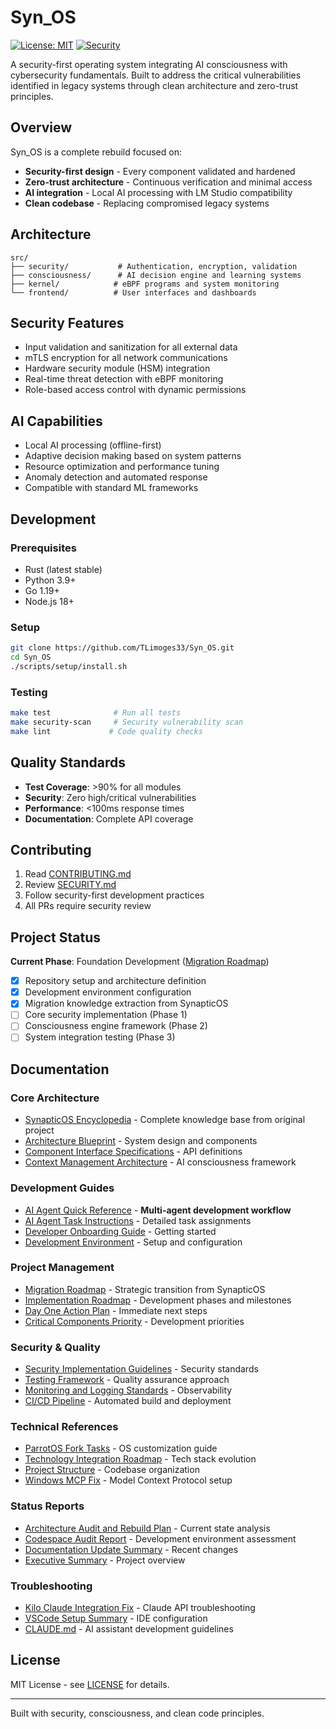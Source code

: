 # Syn_OS

[![License: MIT](https://img.shields.io/badge/License-MIT-yellow.svg)](https://opensource.org/licenses/MIT)
[![Security](https://img.shields.io/badge/Security-First-brightgreen)](./SECURITY.md)

A security-first operating system integrating AI consciousness with cybersecurity fundamentals. Built to address the critical vulnerabilities identified in legacy systems through clean architecture and zero-trust principles.

## Overview

Syn_OS is a complete rebuild focused on:
- **Security-first design** - Every component validated and hardened
- **Zero-trust architecture** - Continuous verification and minimal access
- **AI integration** - Local AI processing with LM Studio compatibility  
- **Clean codebase** - Replacing compromised legacy systems

## Architecture

```
src/
├── security/           # Authentication, encryption, validation
├── consciousness/      # AI decision engine and learning systems
├── kernel/            # eBPF programs and system monitoring
└── frontend/          # User interfaces and dashboards
```

## Security Features

- Input validation and sanitization for all external data
- mTLS encryption for all network communications
- Hardware security module (HSM) integration
- Real-time threat detection with eBPF monitoring
- Role-based access control with dynamic permissions

## AI Capabilities

- Local AI processing (offline-first)
- Adaptive decision making based on system patterns
- Resource optimization and performance tuning
- Anomaly detection and automated response
- Compatible with standard ML frameworks

## Development

### Prerequisites
- Rust (latest stable)
- Python 3.9+
- Go 1.19+
- Node.js 18+

### Setup
```bash
git clone https://github.com/TLimoges33/Syn_OS.git
cd Syn_OS
./scripts/setup/install.sh
```

### Testing
```bash
make test              # Run all tests
make security-scan     # Security vulnerability scan
make lint             # Code quality checks
```

## Quality Standards

- **Test Coverage**: >90% for all modules
- **Security**: Zero high/critical vulnerabilities
- **Performance**: <100ms response times
- **Documentation**: Complete API coverage

## Contributing

1. Read [CONTRIBUTING.md](./docs/CONTRIBUTING.md)
2. Review [SECURITY.md](./SECURITY.md) 
3. Follow security-first development practices
4. All PRs require security review

## Project Status

**Current Phase**: Foundation Development ([Migration Roadmap](./docs/MIGRATION_ROADMAP.md))

- [x] Repository setup and architecture definition
- [x] Development environment configuration
- [x] Migration knowledge extraction from SynapticOS
- [ ] Core security implementation (Phase 1)
- [ ] Consciousness engine framework (Phase 2)
- [ ] System integration testing (Phase 3)

## Documentation

### Core Architecture

- [SynapticOS Encyclopedia](./docs/SYNAPTICOS_ENCYCLOPEDIA.md) - Complete knowledge base from original project
- [Architecture Blueprint](./docs/SYN_OS_ARCHITECTURE_BLUEPRINT.md) - System design and components
- [Component Interface Specifications](./docs/COMPONENT_INTERFACE_SPECIFICATIONS.md) - API definitions
- [Context Management Architecture](./docs/CONTEXT_MANAGEMENT_ARCHITECTURE.md) - AI consciousness framework

### Development Guides

- [AI Agent Quick Reference](./docs/AI_AGENT_QUICK_REFERENCE.md) - **Multi-agent development workflow**
- [AI Agent Task Instructions](./docs/AI_AGENT_TASK_INSTRUCTIONS.md) - Detailed task assignments
- [Developer Onboarding Guide](./docs/DEVELOPER_ONBOARDING_GUIDE.md) - Getting started
- [Development Environment](./docs/DEVELOPMENT_ENVIRONMENT.md) - Setup and configuration

### Project Management

- [Migration Roadmap](./docs/MIGRATION_ROADMAP.md) - Strategic transition from SynapticOS
- [Implementation Roadmap](./docs/IMPLEMENTATION_ROADMAP.md) - Development phases and milestones
- [Day One Action Plan](./docs/DAY_ONE_ACTION_PLAN.md) - Immediate next steps
- [Critical Components Priority](./docs/CRITICAL_COMPONENTS_PRIORITY.md) - Development priorities

### Security & Quality

- [Security Implementation Guidelines](./docs/SECURITY_IMPLEMENTATION_GUIDELINES.md) - Security standards
- [Testing Framework](./docs/TESTING_FRAMEWORK.md) - Quality assurance approach
- [Monitoring and Logging Standards](./docs/MONITORING_AND_LOGGING_STANDARDS.md) - Observability
- [CI/CD Pipeline](./docs/CI_CD_PIPELINE.md) - Automated build and deployment

### Technical References

- [ParrotOS Fork Tasks](./docs/AI_AGENT_TASKS_PARROTOS_FORK.md) - OS customization guide
- [Technology Integration Roadmap](./docs/TECHNOLOGY_INTEGRATION_ROADMAP.md) - Tech stack evolution
- [Project Structure](./docs/PROJECT_STRUCTURE.md) - Codebase organization
- [Windows MCP Fix](./docs/WINDOWS_MCP_FIX.md) - Model Context Protocol setup

### Status Reports

- [Architecture Audit and Rebuild Plan](./docs/ARCHITECTURE_AUDIT_AND_REBUILD_PLAN.md) - Current state analysis
- [Codespace Audit Report](./docs/CODESPACE_AUDIT_REPORT.md) - Development environment assessment
- [Documentation Update Summary](./docs/DOCUMENTATION_UPDATE_SUMMARY.md) - Recent changes
- [Executive Summary](./docs/EXECUTIVE_SUMMARY_SYNAPTICOS_REBUILD.md) - Project overview

### Troubleshooting

- [Kilo Claude Integration Fix](./docs/KILO_CLAUDE_INTEGRATION_FIX.md) - Claude API troubleshooting
- [VSCode Setup Summary](./docs/VSCODE_SETUP_SUMMARY.md) - IDE configuration
- [CLAUDE.md](./CLAUDE.md) - AI assistant development guidelines

## License

MIT License - see [LICENSE](LICENSE) for details.

---

Built with security, consciousness, and clean code principles.
 
 